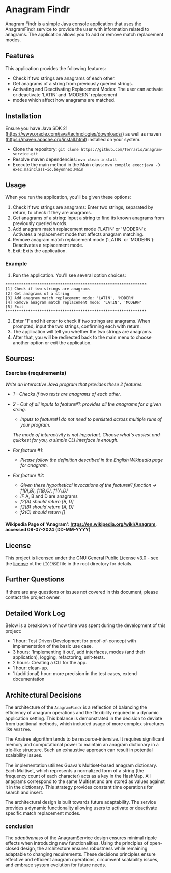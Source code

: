 # Anagram Findr

Anagram Findr is a simple Java console application that uses the AnagramFindr service to provide the user with
information related to anagrams. The application allows you to add or remove match replacement modes.

## Features

This application provides the following features:

- Check if two strings are anagrams of each other.
- Get anagrams of a string from previously queried strings.
- Activating and Deactivating Replacement Modes: The user can activate or deactivate 'LATIN' and 'MODERN' replacement
- modes which affect how anagrams are matched.

## Installation

Ensure you have Java SDK 21 (https://www.oracle.com/java/technologies/downloads/) as well as maven
(https://maven.apache.org/install.html) installed on your system.

- Clone the repository: `git clone https://github.com/Terraris/anagram-service.git`
- Resolve maven dependencies: `mvn clean install`
- Execute the main method in the Main class: `mvn compile exec:java -D exec.mainClass=io.beyonnex.Main`

## Usage

When you run the application, you'll be given these options:

1. Check if two strings are anagrams: Enter two strings, separated by return, to check if they are anagrams.
2. Get anagrams of a string: Input a string to find its known anagrams from previously queried words.
3. Add anagram match replacement mode ('LATIN' or 'MODERN'): Activates a replacement mode that affects anagram matching.
4. Remove anagram match replacement mode ('LATIN' or 'MODERN'): Deactivates a replacement mode.
5. Exit: Exits the application.

### Example

1. Run the application. You'll see several option choices:

  ``` 
  **************************************************************
  [1] Check if two strings are anagrams
  [2] Get anagrams of a string
  [3] Add anagram match replacement mode: 'LATIN', 'MODERN'
  [4] Remove anagram match replacement mode: 'LATIN', 'MODERN'
  [5] Exit
  **************************************************************
  ```

2. Enter '1' and hit enter to check if two strings are anagrams. When prompted, input the two strings, confirming each
   with return.
3. The application will tell you whether the two strings are anagrams.
4. After that, you will be redirected back to the main menu to choose another option or exit the application.

## Sources:

### Exercise (requirements)

*Write an interactive Java program that provides these 2 features:*

- *1 - Checks if two texts are anagrams of each other.*
- *2 - Out of all inputs to feature#1: provides all the anagrams for a given string.*
    - *Inputs to feature#1 do not need to persisted across multiple runs of your program.*

  *The mode of interactivity is not important. Choose what's easiest and quickest for you, a simple CLI interface is
  enough.*
- *For feature #1:*
    - *Please follow the definition described in the English Wikipedia page for anagram.*
- *For feature #2:*
    - *Given these hypothetical invocations of the feature#1 function -> f1(A,B), f1(B,C), f1(A,D)*
    - *IF* A, B and D are anagrams
    - *f2(A) should return [B, D]*
    - *f2(B) should return [A, D]*
    - *f2(C) should return []*

#### Wikipedia Page of 'Anagram': https://en.wikipedia.org/wiki/Anagram, accessed 09-07-2024 (DD-MM-YYYY)

## License

This project is licensed under the GNU General Public License v3.0 - see
the [license](https://www.gnu.org/licenses/gpl-3.0.en.html) ot the `LICENSE` file in the root directory for details.

## Further Questions

If there are any questions or issues not covered in this document, please contact the project owner.

## Detailed Work Log

Below is a breakdown of how time was spent during the development of this project:

- 1 hour: Test Driven Development for proof-of-concept with implementation of the basic use case.
- 3 hours: 'Implementing it out', add interfaces, modes (and their application), logging, refactoring, unit-tests.
- 2 hours: Creating a CLI for the app.
- 1 hour: clean-up.
- 1 (additional) hour: more precision in the test cases, extend documentation

## Architectural Decisions
The architecture of the `AnagramFindr` is a reflection of balancing the efficiency of anagram operations and the 
flexibility required in a dynamic application setting. This balance is demonstrated in the decision to deviate 
from traditional methods, which included usage of more complex structures like `Anatree`.

The Anatree algorithm tends to be resource-intensive. It requires significant memory and computational power to maintain
an anagram dictionary in a trie-like structure. Such an exhaustive approach can result in potential scalability issues.

The implementation utilizes Guava's Multiset-based anagram dictionary. Each Multiset, which represents a normalized
form of a string (the frequency count of each character) acts as a key in the HashMap. All anagrams correspond to
the same Multiset and are stored as values against it in the dictionary. This strategy provides constant time operations
for search and insert.

The architectural design is built towards future adaptability. The service provides a dynamic functionality allowing 
users to activate or deactivate specific match replacement modes. 
### conclusion
The *adaptiveness* of the AnagramService design ensures minimal ripple effects when introducing new functionalities. 
Using the principles of open-closed design, the architecture ensures robustness while remaining adaptable to changing 
requirements. These decisions principles ensure effective and efficient anagram operations, 
circumvent scalability issues, and embrace system evolution for future needs. 
